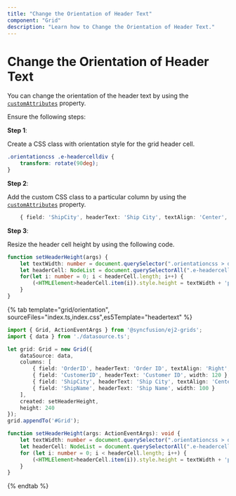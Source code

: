 ```yaml
---
title: "Change the Orientation of Header Text"
component: "Grid"
description: "Learn how to Change the Orientation of Header Text."
---
```


# Change the Orientation of Header Text

You can change the orientation of the header text by using the [`customAttributes`](../../api/grid/column/#customattributes) property.

Ensure the following steps:

**Step 1**:

Create a CSS class with orientation style for the grid header cell.

```css
.orientationcss .e-headercelldiv {
    transform: rotate(90deg);
}

```

**Step 2**:

Add the custom CSS class to a particular column by using the [`customAttributes`](../../api/grid/column/#customattributes) property.

```typescript
    { field: 'ShipCity', headerText: 'Ship City', textAlign: 'Center', customAttributes: {class: 'orientationcss'}, width: 80 },

```

**Step 3**:

Resize the header cell height by using the following code.

```typescript
function setHeaderHeight(args) {
    let textWidth: number = document.querySelector(".orientationcss > div").scrollWidth;//Obtain the width of the headerText content.
    let headerCell: NodeList = document.querySelectorAll(".e-headercell");
    for(let i: number = 0; i < headerCell.length; i++) {
        (<HTMLElement>headerCell.item(i)).style.height = textWidth + 'px'; //Assign the obtained textWidth as the height of the headerCell.
    }
}

```

{% tab template="grid/orientation", sourceFiles="index.ts,index.css",es5Template="headertext" %}

```typescript
import { Grid, ActionEventArgs } from '@syncfusion/ej2-grids';
import { data } from './datasource.ts';

let grid: Grid = new Grid({
    dataSource: data,
    columns: [
        { field: 'OrderID', headerText: 'Order ID', textAlign: 'Right', width: 100 },
        { field: 'CustomerID', headerText: 'Customer ID', width: 120 },
        { field: 'ShipCity', headerText: 'Ship City', textAlign: 'Center', customAttributes: { class: 'orientationcss' }, width: 80 },
        { field: 'ShipName', headerText: 'Ship Name', width: 100 }
    ],
    created: setHeaderHeight,
    height: 240
});
grid.appendTo('#Grid');

function setHeaderHeight(args: ActionEventArgs): void {
    let textWidth: number = document.querySelector(".orientationcss > div").scrollWidth; // obtain the width of the headerText content.
    let headerCell: NodeList = document.querySelectorAll(".e-headercell");
    for (let i: number = 0; i < headerCell.length; i++) {
        (<HTMLElement>headerCell.item(i)).style.height = textWidth + 'px'; // assign the obtained textWidth as the height of the headerCell.
    }
}

```

{% endtab %}
